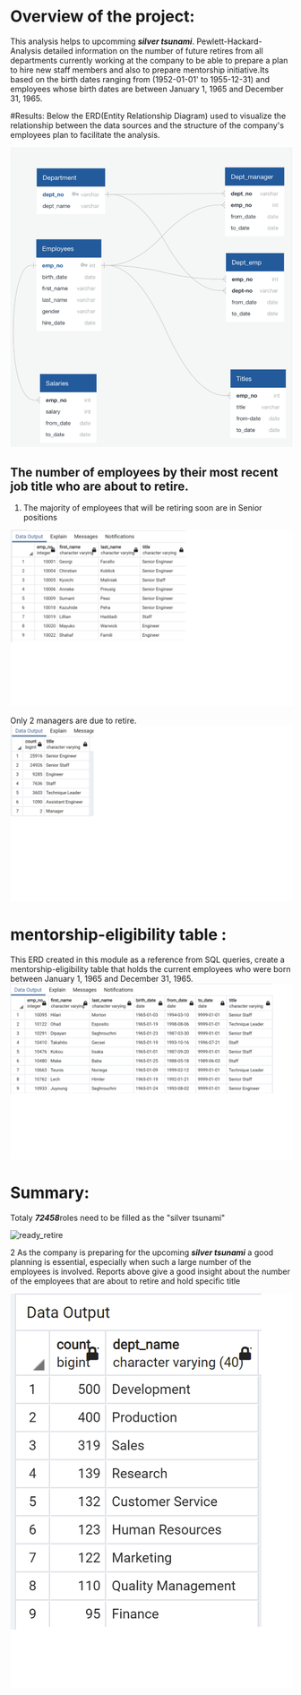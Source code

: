 # Overview of the project:
This analysis  helps to upcomming ***silver tsunami***. Pewlett-Hackard-Analysis detailed information on the number of future retires from all departments currently working at the company to be able to prepare a 
plan to hire new staff members and also to prepare mentorship initiative.Its based on the birth dates ranging from (1952-01-01' to 1955-12-31)
and employees whose birth dates are between January 1, 1965 and December 31, 1965.

#Results:
Below the ERD(Entity Relationship Diagram) used to visualize the relationship between the data sources and the structure of the company's employees plan to 
facilitate the analysis.

![employee DB ERD](/Resources/employee_DB_ERD.png)

 ## The number of employees by their most recent job title who are about to retire.
1. The majority of employees that will be retiring soon are in Senior positions

![unique_title](/Resources/unique_titles.png)

 Only 2 managers are due to retire.
 ![retiring_titles](/Resources/retiring_titles1.png)

# mentorship-eligibility table :
 This ERD created in this module as a reference from SQL queries, create a mentorship-eligibility table that holds the current employees who were born between January 1, 1965 and December 31, 1965.
![Mentorship Eligibility](/Resources/Mentorship_Eligibility.png)

# Summary:
 Totaly ***72458***roles need to be filled as the "silver tsunami"

![ready_retire](/Resources/readyretire.png)

2 As the company is preparing for the upcoming ***silver tsunami*** a good planning is essential, especially when such a large number of the employees is involved. Reports above give a good insight about the number of the employees that are about to retire and hold specific title

![image3](/Resources/image3.png)
